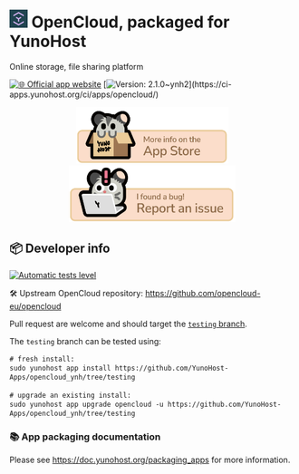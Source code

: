 <!--
N.B.: This README was automatically generated by <https://github.com/YunoHost/apps_tools/blob/main/readme_generator>
It shall NOT be edited by hand.
-->

<h1>
  <img src="https://raw.githubusercontent.com/YunoHost/apps/main/logos/opencloud.png" width="32px" alt="Logo of OpenCloud">
  OpenCloud, packaged for YunoHost
</h1>

Online storage, file sharing platform

[![🌐 Official app website](https://img.shields.io/badge/Official_app_website-darkgreen?style=for-the-badge)](https://opencloud.eu/en)
[![Version: 2.1.0~ynh2](https://img.shields.io/badge/Version-2.1.0~ynh2-rgba(0,150,0,1)?style=for-the-badge)](https://ci-apps.yunohost.org/ci/apps/opencloud/)

<div align="center">
<a href="https://apps.yunohost.org/app/opencloud"><img height="100px" src="https://github.com/YunoHost/yunohost-artwork/raw/refs/heads/main/badges/neopossum-badges/badge_more_info_on_the_appstore.svg"/></a>
<a href="https://github.com/YunoHost-Apps/opencloud_ynh/issues"><img height="100px" src="https://github.com/YunoHost/yunohost-artwork/raw/refs/heads/main/badges/neopossum-badges/badge_report_an_issue.svg"/></a>
</div>

## 📦 Developer info

[![Automatic tests level](https://apps.yunohost.org/badge/cilevel/opencloud)](https://ci-apps.yunohost.org/ci/apps/opencloud/)

🛠️ Upstream OpenCloud repository: <https://github.com/opencloud-eu/opencloud>

Pull request are welcome and should target the [`testing` branch](https://github.com/YunoHost-Apps/opencloud_ynh/tree/testing).

The `testing` branch can be tested using:
```
# fresh install:
sudo yunohost app install https://github.com/YunoHost-Apps/opencloud_ynh/tree/testing

# upgrade an existing install:
sudo yunohost app upgrade opencloud -u https://github.com/YunoHost-Apps/opencloud_ynh/tree/testing
```

### 📚 App packaging documentation

Please see <https://doc.yunohost.org/packaging_apps> for more information.